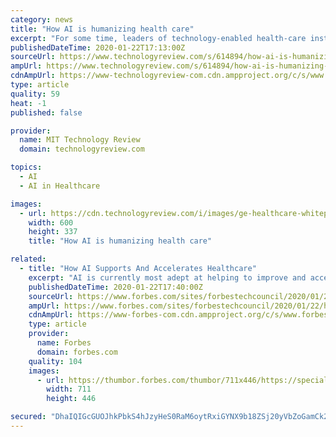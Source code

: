 ```yaml
---
category: news
title: "How AI is humanizing health care"
excerpt: "For some time, leaders of technology-enabled health-care institutions—and today, that means practically all health-care institutions—have been anticipating the potential impact that artificial intelligence (AI) will have on the performance and efficiency of their operations and their talent. But in reality many, if not most, have already ..."
publishedDateTime: 2020-01-22T17:13:00Z
sourceUrl: https://www.technologyreview.com/s/614894/how-ai-is-humanizing-health-care/
ampUrl: https://www.technologyreview.com/s/614894/how-ai-is-humanizing-health-care/amp/
cdnAmpUrl: https://www-technologyreview-com.cdn.ampproject.org/c/s/www.technologyreview.com/s/614894/how-ai-is-humanizing-health-care/amp/
type: article
quality: 59
heat: -1
published: false

provider:
  name: MIT Technology Review
  domain: technologyreview.com

topics:
  - AI
  - AI in Healthcare

images:
  - url: https://cdn.technologyreview.com/i/images/ge-healthcare-whitepapercoverartartonly12.09.19-2-smaller-cropped_0.png?sw=600&cx=0&cy=93&cw=837&ch=471
    width: 600
    height: 337
    title: "How AI is humanizing health care"

related:
  - title: "How AI Supports And Accelerates Healthcare"
    excerpt: "AI is currently most adept at helping to improve and accelerate workflows for researchers and healthcare professionals."
    publishedDateTime: 2020-01-22T17:40:00Z
    sourceUrl: https://www.forbes.com/sites/forbestechcouncil/2020/01/22/how-ai-supports-and-accelerates-healthcare/
    ampUrl: https://www.forbes.com/sites/forbestechcouncil/2020/01/22/how-ai-supports-and-accelerates-healthcare/amp/
    cdnAmpUrl: https://www-forbes-com.cdn.ampproject.org/c/s/www.forbes.com/sites/forbestechcouncil/2020/01/22/how-ai-supports-and-accelerates-healthcare/amp/
    type: article
    provider:
      name: Forbes
      domain: forbes.com
    quality: 104
    images:
      - url: https://thumbor.forbes.com/thumbor/711x446/https://specials-images.forbesimg.com/dam/imageserve/1147479249/960x0.jpg?fit=scale
        width: 711
        height: 446

secured: "DhaIQIGcGUOJhkPbkS4hJzyHeS0RaM6oytRxiGYNX9b18ZSj20yVbZoGamCk2Kz0nSFvLgWeBiU27VRmTj9hawbaGdkCsrvPF86A3h+bW8Z6x40T9wKgZqSC8hXgSgpKwIIQeQ7Lb7+clMR5sWzJMlPtr6xcDXGc5eZZVe2s18w9VfN70ur3EXmnX7QNVSPgIVAMULLh2/NuFJRq8XhR0+K16gxZpc7ea3q+Z2NzniLp/LZiYOANkXnpFMsJYfk64kEPfNHoxR0IebG+J4r/ifyxei6WdpxkI1yG7ZEVdf8=;eUguD2i8yFGa0RzZZkJ4+A=="
---
```


